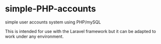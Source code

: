 simple-PHP-accounts
===================

simple user accounts system using PHP/mySQL

This is intended for use with the Laravel framework but it can be adapted to work under any environment.